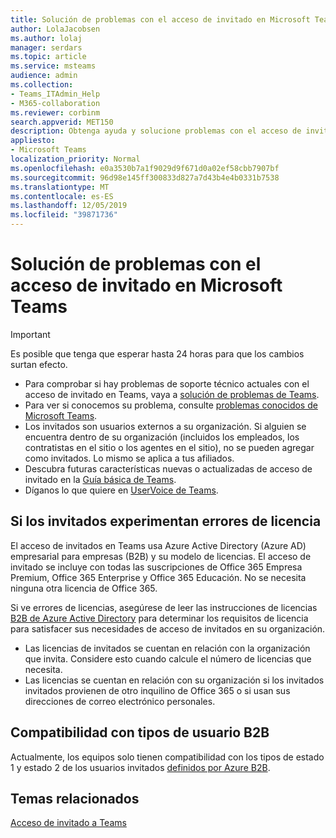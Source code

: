 ```yaml
---
title: Solución de problemas con el acceso de invitado en Microsoft Teams
author: LolaJacobsen
ms.author: lolaj
manager: serdars
ms.topic: article
ms.service: msteams
audience: admin
ms.collection:
- Teams_ITAdmin_Help
- M365-collaboration
ms.reviewer: corbinm
search.appverid: MET150
description: Obtenga ayuda y solucione problemas con el acceso de invitado en Microsoft Teams.
appliesto:
- Microsoft Teams
localization_priority: Normal
ms.openlocfilehash: e0a3530b7a1f9029d9f671d0a02ef58cbb7907bf
ms.sourcegitcommit: 96d98e145ff300833d827a7d43b4e4b0331b7538
ms.translationtype: MT
ms.contentlocale: es-ES
ms.lasthandoff: 12/05/2019
ms.locfileid: "39871736"
---
```

<a name="troubleshoot-problems-with-guest-access-in-microsoft-teams"></a>Solución de problemas con el acceso de invitado en Microsoft Teams
======================================================

> [!IMPORTANT]
> Es posible que tenga que esperar hasta 24 horas para que los cambios surtan efecto. 


- Para comprobar si hay problemas de soporte técnico actuales con el acceso de invitado en Teams, vaya a [solución de problemas de Teams](https://docs.microsoft.com/MicrosoftTeams/troubleshoot/).
- Para ver si conocemos su problema, consulte [problemas conocidos de Microsoft Teams](Known-issues.md).
- Los invitados son usuarios externos a su organización. Si alguien se encuentra dentro de su organización (incluidos los empleados, los contratistas en el sitio o los agentes en el sitio), no se pueden agregar como invitados. Lo mismo se aplica a tus afiliados.
- Descubra futuras características nuevas o actualizadas de acceso de invitado en la [Guía básica de Teams](https://aka.ms/teamsroadmap).
- Díganos lo que quiere en [UserVoice de Teams](https://aka.ms/TeamsUserVoice).

## <a name="if-your-guests-are-seeing-license-errors"></a>Si los invitados experimentan errores de licencia

El acceso de invitados en Teams usa Azure Active Directory (Azure AD) empresarial para empresas (B2B) y su modelo de licencias. El acceso de invitado se incluye con todas las suscripciones de Office 365 Empresa Premium, Office 365 Enterprise y Office 365 Educación. No se necesita ninguna otra licencia de Office 365.

Si ve errores de licencias, asegúrese de leer las instrucciones de licencias [B2B de Azure Active Directory](https://docs.microsoft.com/azure/active-directory/b2b/licensing-guidance) para determinar los requisitos de licencia para satisfacer sus necesidades de acceso de invitados en su organización.


- Las licencias de invitados se cuentan en relación con la organización que invita. Considere esto cuando calcule el número de licencias que necesita.
- Las licencias se cuentan en relación con su organización si los invitados invitados provienen de otro inquilino de Office 365 o si usan sus direcciones de correo electrónico personales.

## <a name="support-for-b2b-user-types"></a>Compatibilidad con tipos de usuario B2B
Actualmente, los equipos solo tienen compatibilidad con los tipos de estado 1 y estado 2 de los usuarios invitados [definidos por Azure B2B](https://docs.microsoft.com/azure/active-directory/b2b/user-properties).

## <a name="related-topics"></a>Temas relacionados

[Acceso de invitado a Teams](guest-access.md)



